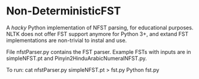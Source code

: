 # Non-DeterministicFST
A *hacky* Python implementation of NFST parsing, for educational purposes. NLTK does not offer FST support anymore for Python 3+, and extand FST implementations are non-trivial to instal and use.

File nfstParser.py contains the FST parser.
Example FSTs with inputs are in simpleNFST.pt and Pinyin2HinduArabicNumeralNFST.py.

To run:
cat nfstParser.py simpleNFST.pt > fst.py
Python fst.py

